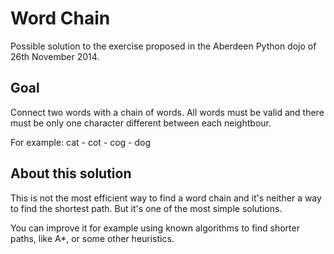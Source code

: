 Word Chain
==========

Possible solution to the exercise proposed in the Aberdeen Python dojo of 26th November 2014.


Goal
----

Connect two words with a chain of words. All words must be valid and there must be only one character different between each neightbour.

For example: cat - cot - cog - dog


About this solution
-------------------

This is not the most efficient way to find a word chain and it's neither a way to find the shortest path. But it's one of the most simple solutions.

You can improve it for example using known algorithms to find shorter paths, like A*, or some other heuristics.
